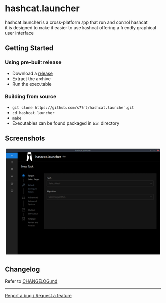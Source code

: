 # hashcat.launcher
hashcat.launcher is a cross-platform app that run and control hashcat  
it is designed to make it easier to use hashcat offering a friendly graphical user interface


## Getting Started

### Using pre-built release
 - Download a [release](https://github.com/s77rt/hashcat.launcher/releases)
 - Extract the archive
 - Run the executable

### Building from source
 - `git clone https://github.com/s77rt/hashcat.launcher.git`
 - `cd hashcat.launcher`
 - `make`
 - Executables can be found packaged in `bin` directory

## Screenshots
![hashcat.launcher](/docs/screenshots/1.png?raw=true "hashcat.launcher")

## Changelog
Refer to [CHANGELOG.md](https://github.com/s77rt/hashcat.launcher/blob/master/docs/CHANGELOG.md)

___
[Report a bug / Request a feature](https://github.com/s77rt/hashcat.launcher/issues/new)